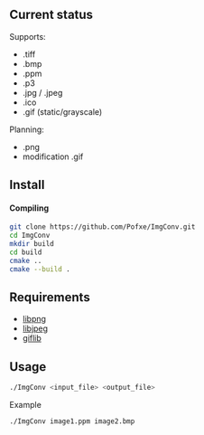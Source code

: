 ## Current status ##

Supports:
- .tiff
- .bmp
- .ppm
- .p3
- .jpg / .jpeg
- .ico
- .gif (static/grayscale)
  
Planning:
- .png
- modification .gif

## Install ##


#### Compiling

```bash
git clone https://github.com/Pofxe/ImgConv.git
cd ImgConv
mkdir build
cd build
cmake ..
cmake --build .
```

## Requirements ##

- [libpng](https://github.com/pnggroup/libpng.git)
- [libjpeg](https://github.com/winlibs/libjpeg.git)
- [giflib](https://giflib.sourceforge.net/)

## Usage ##

```bash
./ImgConv <input_file> <output_file>
```
Example
```bash
./ImgConv image1.ppm image2.bmp
```
